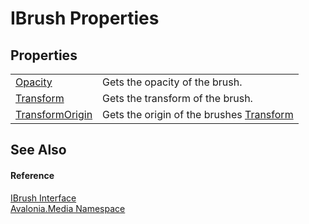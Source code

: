 # IBrush Properties




## Properties
<table>
<tr>
<td><a href="P_Avalonia_Media_IBrush_Opacity">Opacity</a></td>
<td>Gets the opacity of the brush.</td>
</tr>
<tr>
<td><a href="P_Avalonia_Media_IBrush_Transform">Transform</a></td>
<td>Gets the transform of the brush.</td>
</tr>
<tr>
<td><a href="P_Avalonia_Media_IBrush_TransformOrigin">TransformOrigin</a></td>
<td>Gets the origin of the brushes <a href="P_Avalonia_Media_IBrush_Transform">Transform</a></td>
</tr>
</table>

## See Also


#### Reference
<a href="T_Avalonia_Media_IBrush">IBrush Interface</a>  
<a href="N_Avalonia_Media">Avalonia.Media Namespace</a>  

